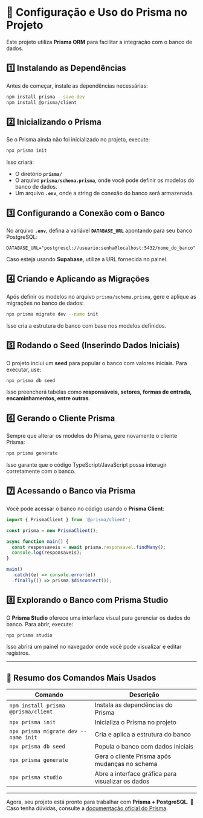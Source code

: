 # 📌 Configuração e Uso do Prisma no Projeto

Este projeto utiliza **Prisma ORM** para facilitar a integração com o banco de dados.

## **1️⃣ Instalando as Dependências**
Antes de começar, instale as dependências necessárias:

```sh
npm install prisma --save-dev
npm install @prisma/client
```

## **2️⃣ Inicializando o Prisma**
Se o Prisma ainda não foi inicializado no projeto, execute:

```sh
npx prisma init
```
Isso criará:
- O diretório **`prisma/`**
- O arquivo **`prisma/schema.prisma`**, onde você pode definir os modelos do banco de dados.
- Um arquivo **`.env`**, onde a string de conexão do banco será armazenada.

## **3️⃣ Configurando a Conexão com o Banco**
No arquivo **`.env`**, defina a variável **`DATABASE_URL`** apontando para seu banco PostgreSQL:

```env
DATABASE_URL="postgresql://usuario:senha@localhost:5432/nome_do_banco"
```

Caso esteja usando **Supabase**, utilize a URL fornecida no painel.

## **4️⃣ Criando e Aplicando as Migrações**
Após definir os modelos no arquivo `prisma/schema.prisma`, gere e aplique as migrações no banco de dados:

```sh
npx prisma migrate dev --name init
```
Isso cria a estrutura do banco com base nos modelos definidos.

## **5️⃣ Rodando o Seed (Inserindo Dados Iniciais)**
O projeto inclui um **seed** para popular o banco com valores iniciais. Para executar, use:

```sh
npx prisma db seed
```

Isso preencherá tabelas como **responsáveis, setores, formas de entrada, encaminhamentos, entre outras**.

## **6️⃣ Gerando o Cliente Prisma**
Sempre que alterar os modelos do Prisma, gere novamente o cliente Prisma:

```sh
npx prisma generate
```
Isso garante que o código TypeScript/JavaScript possa interagir corretamente com o banco.

## **7️⃣ Acessando o Banco via Prisma**
Você pode acessar o banco no código usando o **Prisma Client**:

```typescript
import { PrismaClient } from '@prisma/client';

const prisma = new PrismaClient();

async function main() {
  const responsaveis = await prisma.responsavel.findMany();
  console.log(responsaveis);
}

main()
  .catch((e) => console.error(e))
  .finally(() => prisma.$disconnect());
```

## **8️⃣ Explorando o Banco com Prisma Studio**
O **Prisma Studio** oferece uma interface visual para gerenciar os dados do banco. Para abrir, execute:

```sh
npx prisma studio
```

Isso abrirá um painel no navegador onde você pode visualizar e editar registros.

---

## **📌 Resumo dos Comandos Mais Usados**
| Comando | Descrição |
|---------|-----------|
| `npm install prisma @prisma/client` | Instala as dependências do Prisma |
| `npx prisma init` | Inicializa o Prisma no projeto |
| `npx prisma migrate dev --name init` | Cria e aplica a estrutura do banco |
| `npx prisma db seed` | Popula o banco com dados iniciais |
| `npx prisma generate` | Gera o cliente Prisma após mudanças no schema |
| `npx prisma studio` | Abre a interface gráfica para visualizar os dados |

---

Agora, seu projeto está pronto para trabalhar com **Prisma + PostgreSQL**. 🚀  
Caso tenha dúvidas, consulte a [documentação oficial do Prisma](https://www.prisma.io/docs).

